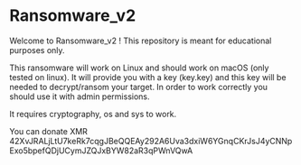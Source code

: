 # Ransomware_v2
Welcome to Ransomware_v2 !
This repository is meant for educational purposes only. 

This ransomware will work on Linux and should work on macOS (only tested on linux). It will provide you with a key (key.key) and this key will be needed to decrypt/ransom your target. In order to work correctly you should use it with admin permissions.

It requires cryptography, os and sys to work.

You can donate XMR 42XvJRALjLtU7keRk7cqgJBeQQEAy292A6Uva3dxiW6YGnqCKrJsJ4yCNNpExo5bpefQDjUCymJZQJxBYW82aR3qPWnVQwA
